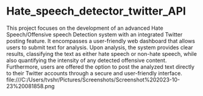 # Hate_speech_detector_twitter_API
This project focuses on the development of an advanced Hate Speech/Offensive speech Detection system with an integrated Twitter posting feature. 
It encompasses a user-friendly web dashboard that allows users to submit text for analysis. Upon analysis, the system provides clear results, classifying the text as either hate speech or non-hate speech, while also quantifying the intensity of any detected offensive content. Furthermore, users are offered the option to post the analyzed text directly to their Twitter accounts through a secure and user-friendly interface.
file:///C:/Users/tvshr/Pictures/Screenshots/Screenshot%202023-10-23%20081858.png
